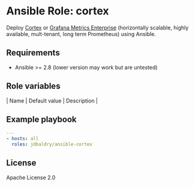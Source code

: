 # Ansible Role: cortex

Deploy [Cortex](https://github.com/cortexproject/cortex) or [Grafana Metrics Enterprise](https://grafana.com/products/metrics-enterprise/) (horizontally scalable, highly available, mult-tenant, long term Prometheus) using Ansible.

## Requirements

- Ansible >= 2.8 (lower version may work but are untested)

## Role variables

| Name | Default value | Description |

## Example playbook

```yaml
---
- hosts: all
  roles: jdbaldry/ansible-cortex
```

## License

Apache License 2.0
